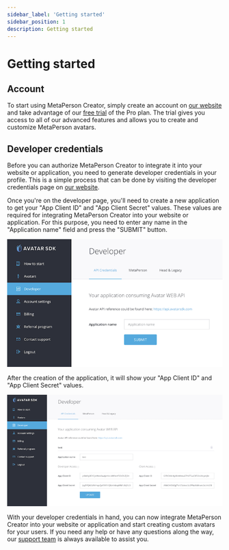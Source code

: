 ```yaml
---
sidebar_label: 'Getting started'
sidebar_position: 1
description: Getting started
---
```

# Getting started

## Account

To start using MetaPerson Creator, simply create an account on [our website](https://accounts.avatarsdk.com) and take advantage of our [free trial](https://avatarsdk.com/pricing-cloud/) of the Pro plan. The trial gives you access to all of our advanced features and allows you to create and customize MetaPerson avatars. 


## Developer credentials

Before you can authorize MetaPerson Creator to integrate it into your website or application, you need to generate developer credentials in your profile. This is a simple process that can be done by visiting the developer credentials page on [our website](https://accounts.avatarsdk.com/developer/#web-api).

Once you're on the developer page, you'll need to create a new application to get your "App Client ID" and "App Client Secret" values. These values are required for integrating MetaPerson Creator into your website or application. For this purpose, you need to enter any name in the "Application name" field and press the "SUBMIT" button.

![](./img/application.png)

After the creation of the application, it will show your "App Client ID" and "App Client Secret" values.

![](./img/credentials.png)

With your developer credentials in hand, you can now integrate MetaPerson Creator into your website or application and start creating custom avatars for your users. If you need any help or have any questions along the way, our [support team](mailto:support@avatarsdk.com) is always available to assist you.
